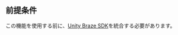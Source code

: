 ## 前提条件

この機能を使用する前に、[Unity Braze SDK]({{site.baseurl}}/developer_guide/sdk_integration/?sdktab=unity)を統合する必要があります。